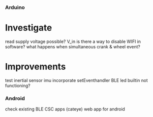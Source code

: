 ### Arduino
# Investigate
read supply voltage possible? V_in
is there a way to disable WIFI in software?
what happens when simultaneous crank & wheel event?

# Improvements
test inertial sensor imu
incorporate setEventhandler BLE
led builtin not functioning?

### Android
check existing BLE CSC apps (cateye)
web app for android

